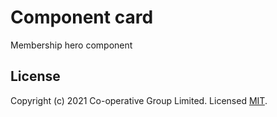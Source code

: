 # Component card
Membership hero component 


## License
Copyright (c) 2021 Co-operative Group Limited.
Licensed [MIT](https://github.com/coopdigital/coop-frontend/blob/master/LICENSE).

 
